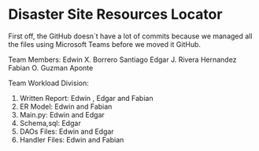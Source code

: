 # Disaster Site Resources Locator
First off, the GitHub doesn`t have a lot of commits because we managed all the files using Microsoft Teams before we moved it GitHub.

Team Members:
Edwin X. Borrero Santiago
Edgar J. Rivera Hernandez
Fabian O. Guzman Aponte 

 Team Workload Division:
 1. Written Report: Edwin , Edgar and Fabian
 2. ER Model: Edwin and Fabian
 3. Main.py: Edwin and Edgar
 4. Schema,sql: Edgar
 5. DAOs Files: Edwin and Edgar
 6. Handler Files: Edwin and Fabian
